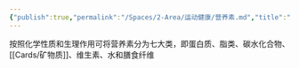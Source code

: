 ```yaml
---
{"publish":true,"permalink":"/Spaces/2-Area/运动健康/营养素.md","title":"营养素","created":"2023-02-28","modified":"2023-03-14","published":"2025-07-12T18:51:19.498+08:00","cssclasses":""}
---
```



按照化学性质和生理作用可将营养素分为七大类，即蛋白质、脂类、碳水化合物、[[Cards/矿物质]]、维生素、水和膳食纤维